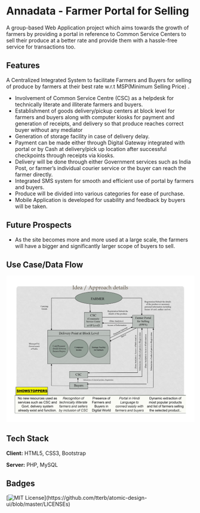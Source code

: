 
# Annadata - Farmer Portal for Selling

A group-based Web Application project which aims towards the growth of farmers by providing a portal in reference to Common Service Centers to sell their
produce at a better rate and provide them with a hassle-free service for transactions too.


## Features

A Centralized Integrated System to facilitate Farmers and Buyers for selling of produce by farmers at
their best rate w.r.t MSP(Minimum Selling Price) .

- Involvement of Common Service Centre (CSC) as a helpdesk for technically literate and illiterate farmers and buyers.
- Establishment of goods delivery/pickup centers at block level for farmers and buyers along with computer kiosks for payment and generation of receipts, and delivery so that produce reaches correct buyer without any mediator
- Generation of storage facility in case of delivery delay.
- Payment can be made either through Digital Gateway integrated with portal or by Cash at delivery/pick up location after successful checkpoints through receipts via kiosks.
- Delivery will be done through either Government services such as India Post, or farmer’s individual courier service or the buyer can reach the farmer directly.
- Integrated SMS system for smooth and efficient use of portal by farmers and buyers.
- Produce will be divided into various categories for ease of purchase.
- Mobile Application is developed for usability and feedback by buyers will be taken.

## Future Prospects

- As the site becomes more and more used at a large scale, the farmers will have a bigger and significantly larger scope of buyers to sell.

## Use Case/Data Flow

![Use Case](https://github.com/jatinkumar027/Annadata-FPFS/blob/main/Use%20Case.jpg?raw=true)
## Tech Stack

**Client:** HTML5, CSS3, Bootstrap

**Server:**  PHP, MySQL

  
## Badges

[![MIT License](https://img.shields.io/apm/l/atomic-design-ui.svg?)](https://github.com/tterb/atomic-design-ui/blob/master/LICENSEs)
  
